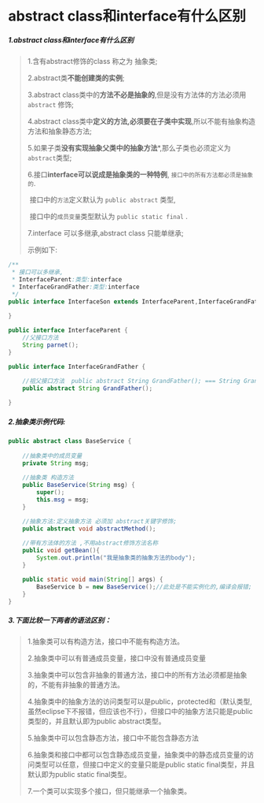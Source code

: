 # abstract class和interface有什么区别
##### 1.abstract class和interface有什么区别

> 1.含有abstract修饰的class 称之为 抽象类;
>
> 2.abstract类**不能创建类的实例**;
>
> 3.abstract class类中的**方法不必是抽象的**,但是没有方法体的方法必须用 ```abstract``` 修饰;
>
> 4.abstract class类中**定义的方法,必须要在子类中实现**,所以不能有抽象构造方法和抽象静态方法;
>
> 5.如果子类**没有实现抽象父类中的抽象方法***,那么子类也必须定义为```abstract```类型;
>
> 6.接口**interface可以说成是抽象类的一种特例**, ```接口中的所有方法都必须是抽象的```.
>
> ​	接口中的``方法``定义默认为 ``public abstract`` 类型,
>
> ​	接口中的``成员变量``类型默认为 ``public static final`` .
>
> 7.interface 可以多继承,abstract class 只能单继承;
>
> 示例如下:

```java
/**
 * 接口可以多继承,
 * InterfaceParent:类型:interface
 * InterfaceGrandFather:类型:interface
 */
public interface InterfaceSon extends InterfaceParent,InterfaceGrandFather {
	
}

public interface InterfaceParent {
	//父接口方法
	String parnet();
}

public interface InterfaceGrandFather {
	
	//祖父接口方法  public abstract String GrandFather(); === String GrandFather();
	public abstract String GrandFather();

}
```



##### 2.抽象类示例代码:

```java
public abstract class BaseService {
	
	//抽象类中的成员变量
	private String msg;
	
	//抽象类 构造方法
	public BaseService(String msg) {
		super();
		this.msg = msg;
	}

	//抽象方法:定义抽象方法 必须加 abstract关键字修饰;
	public abstract void abstractMethod();
	
	//带有方法体的方法 ,不用abstract修饰方法名称
	public void getBean(){
		System.out.println("我是抽象类的抽象方法的body");
	}

	public static void main(String[] args) {
		BaseService b = new BaseService();//此处是不能实例化的,编译会报错;
	}
}
```
##### 3.下面比较一下两者的语法区别：

> 1.抽象类可以有构造方法，接口中不能有构造方法。
>
> 2.抽象类中可以有普通成员变量，接口中没有普通成员变量
>
> 3.抽象类中可以包含非抽象的普通方法，接口中的所有方法必须都是抽象的，不能有非抽象的普通方法。
>
> 4.抽象类中的抽象方法的访问类型可以是public，protected和（默认类型,虽然eclipse下不报错，但应该也不行），但接口中的抽象方法只能是public类型的，并且默认即为public abstract类型。
>
> 5.抽象类中可以包含静态方法，接口中不能包含静态方法
>
> 6.抽象类和接口中都可以包含静态成员变量，抽象类中的静态成员变量的访问类型可以任意，但接口中定义的变量只能是public static final类型，并且默认即为public static final类型。
>
> 7.一个类可以实现多个接口，但只能继承一个抽象类。